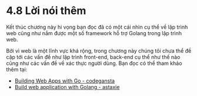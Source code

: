 # 4.8 Lời nói thêm

Kết thúc chương này hi vọng bạn đọc đã có một cái nhìn cụ thể về lập trình web cũng như nắm được một số framework hỗ trợ Golang trong lập trình web.

Bởi vì web là một lĩnh vực khá rộng, trong chương này chúng tôi chưa thể đề cập tới các vấn đề như lập trình front-end, back-end cụ thể như thế nào cũng như các vấn đề về xác thực người dùng. Bạn đọc có thể tham khảo thêm tại:

- [Building Web Apps with Go - codegansta](https://legacy.gitbook.com/book/codegangsta/building-web-apps-with-go/details)
- [Build web application with Golang - astaxie](https://astaxie.gitbooks.io/build-web-application-with-golang)
